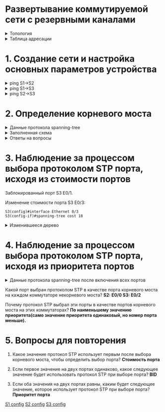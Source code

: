 # Развертывание коммутируемой сети с резервными каналами

<details> <summary>Топология</summary>

![Scheme](https://user-images.githubusercontent.com/80280218/113770437-cbe2ef80-972a-11eb-9f04-b88ee83e59ef.PNG)

</details>


<details> <summary>Таблица адресации</summary>

| Устройство | Интерфейс | IP-адрес    | Маска подсети |
| ---------- | --------- | ----------- | ------------- |
| S1         | VLAN 1    | 192.168.1.1 | 255.255.255.0 |
| S2         | VLAN 1    | 192.168.1.2 | 255.255.255.0 |
| S3         | VLAN 1    | 192.168.1.3 | 255.255.255.0 |

</details>

# 1. Создание сети и настройка основных параметров устройства

<details> <summary>ping S1->S2</summary>

S1#ping 192.168.1.2
Type escape sequence to abort.
Sending 5, 100-byte ICMP Echos to 192.168.1.2, timeout is 2 seconds:
.!!!!
Success rate is 80 percent (4/5), round-trip min/avg/max = 1/1/1 ms

</details>

<details> <summary>ping S1->S3</summary>

S1#ping 192.168.1.3
Type escape sequence to abort.
Sending 5, 100-byte ICMP Echos to 192.168.1.3, timeout is 2 seconds:
.!!!!
Success rate is 80 percent (4/5), round-trip min/avg/max = 1/1/1 ms

</details>

<details> <summary>ping S2->S3</summary>

S3#ping 192.168.1.2
Type escape sequence to abort.
Sending 5, 100-byte ICMP Echos to 192.168.1.2, timeout is 2 seconds:
.!!!!
Success rate is 80 percent (4/5), round-trip min/avg/max = 1/1/1 ms


</details>


# 2.	Определение корневого моста


<details> <summary>Данные протокола spanning-tree</summary>
  


```


S1#show spanning-tree

VLAN0001
  Spanning tree enabled protocol ieee
  Root ID    Priority    32769
             Address     aabb.cc00.1000
             This bridge is the root
             Hello Time   2 sec  Max Age 20 sec  Forward Delay 15 sec

  Bridge ID  Priority    32769  (priority 32768 sys-id-ext 1)
             Address     aabb.cc00.1000
             Hello Time   2 sec  Max Age 20 sec  Forward Delay 15 sec
             Aging Time  300 sec

Interface           Role Sts Cost      Prio.Nbr Type
------------------- ---- --- --------- -------- --------------------------------
Et0/1               Desg FWD 100       128.2    Shr
Et0/3               Desg FWD 100       128.4    Shr


S2#show spanning-tree

VLAN0001
  Spanning tree enabled protocol ieee
  Root ID    Priority    32769
             Address     aabb.cc00.1000
             Cost        100
             Port        2 (Ethernet0/1)
             Hello Time   2 sec  Max Age 20 sec  Forward Delay 15 sec

  Bridge ID  Priority    32769  (priority 32768 sys-id-ext 1)
             Address     aabb.cc00.2000
             Hello Time   2 sec  Max Age 20 sec  Forward Delay 15 sec
             Aging Time  300 sec

Interface           Role Sts Cost      Prio.Nbr Type
------------------- ---- --- --------- -------- --------------------------------
Et0/1               Root FWD 100       128.2    Shr
Et0/3               Desg FWD 100       128.4    Shr


S3#show spanning-tree

VLAN0001
  Spanning tree enabled protocol rstp
  Root ID    Priority    32769
             Address     aabb.cc00.1000
             Cost        100
             Port        4 (Ethernet0/3)
             Hello Time   2 sec  Max Age 20 sec  Forward Delay 15 sec

  Bridge ID  Priority    32769  (priority 32768 sys-id-ext 1)
             Address     aabb.cc00.3000
             Hello Time   2 sec  Max Age 20 sec  Forward Delay 15 sec
             Aging Time  300 sec

Interface           Role Sts Cost      Prio.Nbr Type
------------------- ---- --- --------- -------- --------------------------------
Et0/1               Altn BLK 100       128.2    Shr Peer(STP)
Et0/3               Root FWD 100       128.4    Shr Peer(STP)


```

</details>


<details> <summary>Заполненная схема</summary>


![изображение](https://user-images.githubusercontent.com/80280218/116862348-4b21f100-ac0d-11eb-818e-4e5491498836.png)


</details>


<details> <summary>Ответы на вопросы</summary>


Какой коммутатор является корневым мостом? **S1**

Почему этот коммутатор был выбран протоколом spanning-tree в качестве корневого моста? **Из-за наименьшего значения BID(наименьший MAC-адрес).**

Какие порты на коммутаторе являются корневыми портами? **S2: E0/1 S3: E0/3**

Какие порты на коммутаторе являются назначенными портами? **S1: E0/1, E0/3 S2: E0/3**

Какой порт отображается в качестве альтернативного и в настоящее время заблокирован? **S3: E0/1**

Почему протокол spanning-tree выбрал этот порт в качестве невыделенного (заблокированного) порта? **Наименьший BID у S2, поэтому порт на S2 выбран назначенным, а порт на S3 альтернативным.**



</details>


# 3.	Наблюдение за процессом выбора протоколом STP порта, исходя из стоимости портов

Заблокированный порт S3 E0/1.

Изменение стоимости порта S3 E0/3:

```
S3(config)#interface Ethernet 0/3
S3(config-if)#spanning-tree cost 18
```


<details> <summary>Изменившееся дерево</summary>
  
```
S2#show spanning-tree

VLAN0001
  Spanning tree enabled protocol ieee
  Root ID    Priority    32769
             Address     aabb.cc00.1000
             Cost        100
             Port        2 (Ethernet0/1)
             Hello Time   2 sec  Max Age 20 sec  Forward Delay 15 sec

  Bridge ID  Priority    32769  (priority 32768 sys-id-ext 1)
             Address     aabb.cc00.2000
             Hello Time   2 sec  Max Age 20 sec  Forward Delay 15 sec
             Aging Time  15  sec

Interface           Role Sts Cost      Prio.Nbr Type
------------------- ---- --- --------- -------- --------------------------------
Et0/1               Root FWD 100       128.2    Shr
Et0/3               Altn BLK 100       128.4    Shr


S3#show spanning-tree

VLAN0001
  Spanning tree enabled protocol rstp
  Root ID    Priority    32769
             Address     aabb.cc00.1000
             Cost        18
             Port        4 (Ethernet0/3)
             Hello Time   2 sec  Max Age 20 sec  Forward Delay 15 sec

  Bridge ID  Priority    32769  (priority 32768 sys-id-ext 1)
             Address     aabb.cc00.3000
             Hello Time   2 sec  Max Age 20 sec  Forward Delay 15 sec
             Aging Time  300 sec

Interface           Role Sts Cost      Prio.Nbr Type
------------------- ---- --- --------- -------- --------------------------------
Et0/1               Desg BLK 100       128.2    Shr Peer(STP)
Et0/3               Root FWD 18        128.4    Shr Peer(STP)
```
  
</details>  


# 4.  Наблюдение за процессом выбора протоколом STP порта, исходя из приоритета портов

<details> <summary>Данные протокола spanning-tree после включения всех портов</summary>
  


```
S1#show spanning-tree

VLAN0001
  Spanning tree enabled protocol ieee
  Root ID    Priority    32769
             Address     aabb.cc00.1000
             This bridge is the root
             Hello Time   2 sec  Max Age 20 sec  Forward Delay 15 sec

  Bridge ID  Priority    32769  (priority 32768 sys-id-ext 1)
             Address     aabb.cc00.1000
             Hello Time   2 sec  Max Age 20 sec  Forward Delay 15 sec
             Aging Time  300 sec

Interface           Role Sts Cost      Prio.Nbr Type
------------------- ---- --- --------- -------- --------------------------------
Et0/0               Desg FWD 100       128.1    Shr
Et0/1               Desg FWD 100       128.2    Shr
Et0/2               Desg FWD 100       128.3    Shr
Et0/3               Desg FWD 100       128.4    Shr


S2#show spanning-tree

VLAN0001
  Spanning tree enabled protocol ieee
  Root ID    Priority    32769
             Address     aabb.cc00.1000
             Cost        100
             Port        1 (Ethernet0/0)
             Hello Time   2 sec  Max Age 20 sec  Forward Delay 15 sec

  Bridge ID  Priority    32769  (priority 32768 sys-id-ext 1)
             Address     aabb.cc00.2000
             Hello Time   2 sec  Max Age 20 sec  Forward Delay 15 sec
             Aging Time  300 sec

Interface           Role Sts Cost      Prio.Nbr Type
------------------- ---- --- --------- -------- --------------------------------
Et0/0               Root FWD 100       128.1    Shr
Et0/1               Altn BLK 100       128.2    Shr
Et0/2               Desg FWD 100       128.3    Shr
Et0/3               Desg FWD 100       128.4    Shr


S3#show spanning-tree

VLAN0001
  Spanning tree enabled protocol rstp
  Root ID    Priority    32769
             Address     aabb.cc00.1000
             Cost        100
             Port        3 (Ethernet0/2)
             Hello Time   2 sec  Max Age 20 sec  Forward Delay 15 sec

  Bridge ID  Priority    32769  (priority 32768 sys-id-ext 1)
             Address     aabb.cc00.3000
             Hello Time   2 sec  Max Age 20 sec  Forward Delay 15 sec
             Aging Time  300 sec

Interface           Role Sts Cost      Prio.Nbr Type
------------------- ---- --- --------- -------- --------------------------------
Et0/0               Altn BLK 100       128.1    Shr Peer(STP)
Et0/1               Altn BLK 100       128.2    Shr Peer(STP)
Et0/2               Root FWD 100       128.3    Shr Peer(STP)
Et0/3               Altn BLK 100       128.4    Shr Peer(STP)
```
</details>

Какой порт выбран протоколом STP в качестве порта корневого моста на каждом коммутаторе некорневого моста? **S2: E0/0 S3: E0/2**

Почему протокол STP выбрал эти порты в качестве портов корневого моста на этих коммутаторах? **По наименьшему значению приоритета(само значение приоритета одинаковый, но номер порта меньше).**



# 5.  Вопросы для повторения

1.	Какое значение протокол STP использует первым после выбора корневого моста, чтобы определить выбор порта? **Стоимость порта**

2.	Если первое значение на двух портах одинаково, какое следующее значение будет использовать протокол STP при выборе порта? **BID**

3.	Если оба значения на двух портах равны, каким будет следующее значение, которое использует протокол STP при выборе порта? **Приоритет порта**


[S1 config](https://github.com/bor654/OTUS-NE/blob/9c49c4c566bb509e8365648f50d6a8ebbf15ef22/Lab2/S1_cfg)
[S2 config](https://github.com/bor654/OTUS-NE/blob/9c49c4c566bb509e8365648f50d6a8ebbf15ef22/Lab2/S2_cfg)
[S3 config](https://github.com/bor654/OTUS-NE/blob/9c49c4c566bb509e8365648f50d6a8ebbf15ef22/Lab2/S3_cfg)
